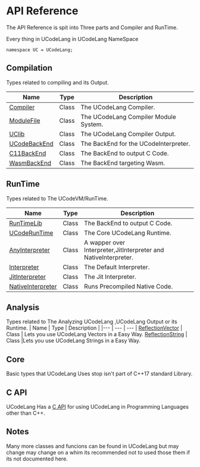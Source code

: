 # API Reference

The API Reference is spit into Three parts and Compiler and RunTime.

Every thing in UCodeLang in UCodeLang NameSpace

```
namespace UC = UCodeLang;
```



## Compilation
Types related to compiling and its Output.


| Name | Type | Description |
|--- | --- |  --- | 
[Compiler](./Reference/Compiler/Compiler.md) | Class | The UCodeLang Compiler.
[ModuleFile](./Reference/Compiler/ModuleFile.md) | Class | The UCodeLang Compiler Module System.
[UClib](./Reference/Compiler/ModuleFile.md) | Class | The UCodeLang Compiler Output.
[UCodeBackEnd](./Reference/BackEnds/UCodeBackEnd.md) | Class | The BackEnd for the UCodeInterpreter.
[C11BackEnd](./Reference/BackEnds/C11BackEnd.md) | Class | The BackEnd to output C Code.
[WasmBackEnd](./Reference/BackEnds/WasmBackEnd.md) | Class | The BackEnd targeting Wasm.

## RunTime
Types related to The UCodeVM/RunTime.

| Name | Type | Description |
|--- | --- |  --- | 
[RunTimeLib](./Reference/RunTime/RunTimeLib.md) | Class | The BackEnd to output C Code.
[UCodeRunTime](./Reference/RunTime/UCodeRunTime.md) | Class | The Core UCodeLang Runtime.
[AnyInterpreter](./Reference/RunTime/AnyInterpreter.md) | Class | A wapper over Interpreter,JitInterpreter and NativeInterpreter.
[Interpreter](./Reference/RunTime/Interpreter.md) | Class | The Default Interpreter. 
[JitInterpreter](./Reference/RunTime/JitInterpreter.md) | Class | The Jit Interpreter.
[NativeInterpreter](./Reference/RunTime/NativeInterpreter.md) | Class | Runs Precompiled Native Code.

## Analysis
Types related to The Analyzing UCodeLang ,UCodeLang Output or its Runtime.
| Name | Type | Description |
|--- | --- |  --- | 
[ReflectionVector](./Reference/Analysis/ReflectionVector.md) | Class | Lets you use UCodeLang Vectors in a Easy Way.
[ReflectionString](./Reference/Analysis/ReflectionString.md) | Class |Lets you use UCodeLang Strings in a Easy Way.

## Core
Basic types that UCodeLang Uses stop isn't part of C++17 standard Library.

## C API
UCodeLang Has a [C API](./Reference/CAPI.md) for using UCodeLang in Programming Languages other than C++.

## Notes

Many more classes and funcions can be found in UCodeLang but may change may change on a whim its recommended not to used those them if its not documented here.